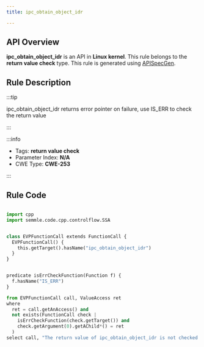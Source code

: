 ```yaml
---
title: ipc_obtain_object_idr

---
```



## API Overview
**ipc_obtain_object_idr** is an API in **Linux kernel**. This rule belongs to the **return value check** type. This rule is generated using [APISpecGen](../../tools/APISpecGen).
## Rule Description

:::tip

ipc_obtain_object_idr returns error pointer on failure, use IS_ERR to check the return value

:::

:::info

- Tags: **return value check**
- Parameter Index: **N/A**
- CWE Type: **CWE-253**

:::

## Rule Code
```python

import cpp
import semmle.code.cpp.controlflow.SSA


class EVPFunctionCall extends FunctionCall {
  EVPFunctionCall() {
    this.getTarget().hasName("ipc_obtain_object_idr")
  }
}


predicate isErrCheckFunction(Function f) {
  f.hasName("IS_ERR") 
}

from EVPFunctionCall call, ValueAccess ret
where
  ret = call.getAnAccess() and
  not exists(FunctionCall check |
    isErrCheckFunction(check.getTarget()) and
    check.getArgument(0).getAChild*() = ret
  )
select call, "The return value of ipc_obtain_object_idr is not checked with IS_ERR."
    
```